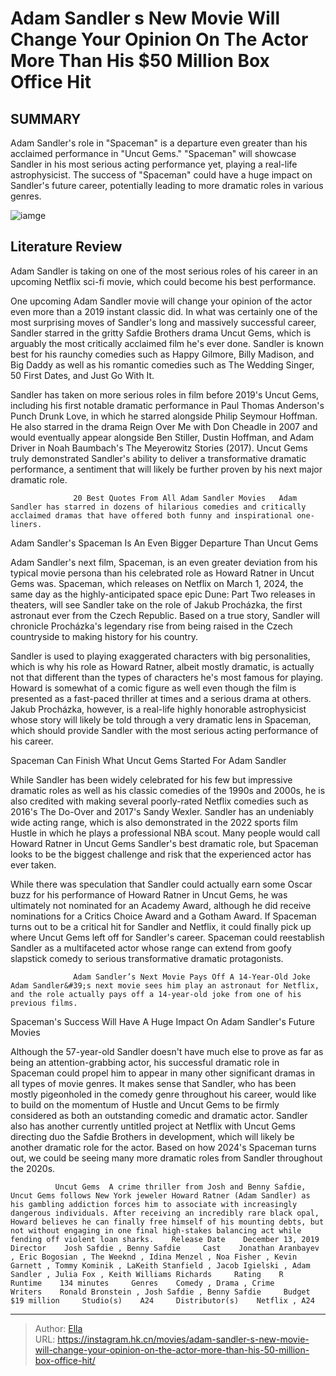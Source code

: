 # Adam Sandler s New Movie Will Change Your Opinion On The Actor More Than His $50 Million Box Office Hit


## SUMMARY 



  Adam Sandler&#39;s role in &#34;Spaceman&#34; is a departure even greater than his acclaimed performance in &#34;Uncut Gems.&#34;   &#34;Spaceman&#34; will showcase Sandler in his most serious acting performance yet, playing a real-life astrophysicist.   The success of &#34;Spaceman&#34; could have a huge impact on Sandler&#39;s future career, potentially leading to more dramatic roles in various genres.  

![iamge](https://static1.srcdn.com/wordpress/wp-content/uploads/2024/01/adam-sandler-spaceman-movie-change-opinion-actor.jpg)

## Literature Review

Adam Sandler is taking on one of the most serious roles of his career in an upcoming Netflix sci-fi movie, which could become his best performance.




One upcoming Adam Sandler movie will change your opinion of the actor even more than a 2019 instant classic did. In what was certainly one of the most surprising moves of Sandler&#39;s long and massively successful career, Sandler starred in the gritty Safdie Brothers drama Uncut Gems, which is arguably the most critically acclaimed film he&#39;s ever done. Sandler is known best for his raunchy comedies such as Happy Gilmore, Billy Madison, and Big Daddy as well as his romantic comedies such as The Wedding Singer, 50 First Dates, and Just Go With It.




Sandler has taken on more serious roles in film before 2019&#39;s Uncut Gems, including his first notable dramatic performance in Paul Thomas Anderson&#39;s Punch Drunk Love, in which he starred alongside Philip Seymour Hoffman. He also starred in the drama Reign Over Me with Don Cheadle in 2007 and would eventually appear alongside Ben Stiller, Dustin Hoffman, and Adam Driver in Noah Baumbach&#39;s The Meyerowitz Stories (2017). Uncut Gems truly demonstrated Sandler&#39;s ability to deliver a transformative dramatic performance, a sentiment that will likely be further proven by his next major dramatic role.

                  20 Best Quotes From All Adam Sandler Movies   Adam Sandler has starred in dozens of hilarious comedies and critically acclaimed dramas that have offered both funny and inspirational one-liners.   


 Adam Sandler&#39;s Spaceman Is An Even Bigger Departure Than Uncut Gems 
         




Adam Sandler&#39;s next film, Spaceman, is an even greater deviation from his typical movie persona than his celebrated role as Howard Ratner in Uncut Gems was. Spaceman, which releases on Netflix on March 1, 2024, the same day as the highly-anticipated space epic Dune: Part Two releases in theaters, will see Sandler take on the role of Jakub Procházka, the first astronaut ever from the Czech Republic. Based on a true story, Sandler will chronicle Procházka&#39;s legendary rise from being raised in the Czech countryside to making history for his country.

Sandler is used to playing exaggerated characters with big personalities, which is why his role as Howard Ratner, albeit mostly dramatic, is actually not that different than the types of characters he&#39;s most famous for playing. Howard is somewhat of a comic figure as well even though the film is presented as a fast-paced thriller at times and a serious drama at others. Jakub Procházka, however, is a real-life highly honorable astrophysicist whose story will likely be told through a very dramatic lens in Spaceman, which should provide Sandler with the most serious acting performance of his career.






 Spaceman Can Finish What Uncut Gems Started For Adam Sandler 
          

While Sandler has been widely celebrated for his few but impressive dramatic roles as well as his classic comedies of the 1990s and 2000s, he is also credited with making several poorly-rated Netflix comedies such as 2016&#39;s The Do-Over and 2017&#39;s Sandy Wexler. Sandler has an undeniably wide acting range, which is also demonstrated in the 2022 sports film Hustle in which he plays a professional NBA scout. Many people would call Howard Ratner in Uncut Gems Sandler&#39;s best dramatic role, but Spaceman looks to be the biggest challenge and risk that the experienced actor has ever taken.

While there was speculation that Sandler could actually earn some Oscar buzz for his performance of Howard Ratner in Uncut Gems, he was ultimately not nominated for an Academy Award, although he did receive nominations for a Critics Choice Award and a Gotham Award. If Spaceman turns out to be a critical hit for Sandler and Netflix, it could finally pick up where Uncut Gems left off for Sandler&#39;s career. Spaceman could reestablish Sandler as a multifaceted actor whose range can extend from goofy slapstick comedy to serious transformative dramatic protagonists.




                  Adam Sandler’s Next Movie Pays Off A 14-Year-Old Joke   Adam Sandler&#39;s next movie sees him play an astronaut for Netflix, and the role actually pays off a 14-year-old joke from one of his previous films.   



 Spaceman&#39;s Success Will Have A Huge Impact On Adam Sandler&#39;s Future Movies 
          

Although the 57-year-old Sandler doesn&#39;t have much else to prove as far as being an attention-grabbing actor, his successful dramatic role in Spaceman could propel him to appear in many other significant dramas in all types of movie genres. It makes sense that Sandler, who has been mostly pigeonholed in the comedy genre throughout his career, would like to build on the momentum of Hustle and Uncut Gems to be firmly considered as both an outstanding comedic and dramatic actor. Sandler also has another currently untitled project at Netflix with Uncut Gems directing duo the Safdie Brothers in development, which will likely be another dramatic role for the actor. Based on how 2024&#39;s Spaceman turns out, we could be seeing many more dramatic roles from Sandler throughout the 2020s.




              Uncut Gems  A crime thriller from Josh and Benny Safdie, Uncut Gems follows New York jeweler Howard Ratner (Adam Sandler) as his gambling addiction forces him to associate with increasingly dangerous individuals. After receiving an incredibly rare black opal, Howard believes he can finally free himself of his mounting debts, but not without engaging in one final high-stakes balancing act while fending off violent loan sharks.    Release Date    December 13, 2019     Director    Josh Safdie , Benny Safdie     Cast    Jonathan Aranbayev , Eric Bogosian , The Weeknd , Idina Menzel , Noa Fisher , Kevin Garnett , Tommy Kominik , LaKeith Stanfield , Jacob Igielski , Adam Sandler , Julia Fox , Keith Williams Richards     Rating    R     Runtime    134 minutes     Genres    Comedy , Drama , Crime     Writers    Ronald Bronstein , Josh Safdie , Benny Safdie     Budget    $19 million     Studio(s)    A24     Distributor(s)    Netflix , A24      


---

> Author: [Ella](https://instagram.hk.cn/)  
> URL: https://instagram.hk.cn/movies/adam-sandler-s-new-movie-will-change-your-opinion-on-the-actor-more-than-his-50-million-box-office-hit/  


